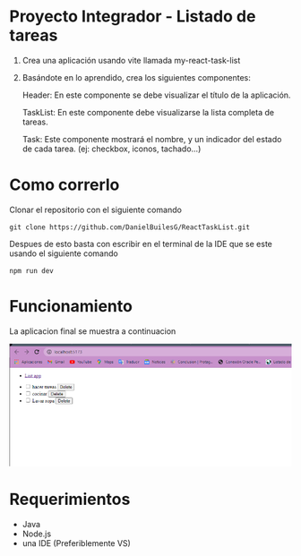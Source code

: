 # Proyecto Integrador - Listado de tareas


1. Crea una aplicación usando vite llamada my-react-task-list
2. Basándote en lo aprendido, crea los siguientes componentes:

    Header:  En este componente se debe visualizar el título de la aplicación.

    TaskList: En este componente debe visualizarse la lista completa de tareas.

    Task: Este componente mostrará el nombre, y un indicador del estado de cada tarea. (ej: checkbox, iconos, tachado...)


# Como correrlo

Clonar el repositorio con el siguiente comando 

```
git clone https://github.com/DanielBuilesG/ReactTaskList.git
```


Despues de esto basta con escribir en el terminal de la IDE que se este usando el siguiente comando


```
npm run dev
```




# Funcionamiento 

La aplicacion final se muestra a continuacion 



![Alt text](image-1.png)



# Requerimientos

- Java
- Node.js
- una IDE (Preferiblemente VS)



